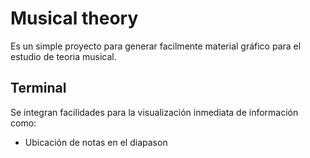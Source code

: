 # Musical theory
Es un simple proyecto para generar facilmente material gráfico para el estudio de teoria musical.

## Terminal
Se integran facilidades para la visualización inmediata de información como:

- Ubicación de notas en el diapason